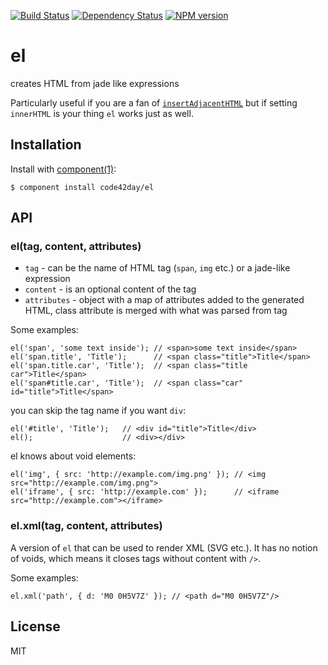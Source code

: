 [![Build Status](https://img.shields.io/travis/code42day/el.svg)](http://travis-ci.org/code42day/el)
[![Dependency Status](https://img.shields.io/gemnasium/code42day/el.svg)](https://gemnasium.com/code42day/el)
[![NPM version](https://img.shields.io/npm/v/el-component.svg)](http://badge.fury.io/js/el-component)

# el

creates HTML from jade like expressions

Particularly useful if you are a fan of [`insertAdjacentHTML`][1] but if setting `innerHTML` is your
thing `el` works just as well.

## Installation

  Install with [component(1)](http://component.io):

    $ component install code42day/el

## API

### el(tag, content, attributes)

- `tag` - can be the name of HTML tag (`span`, `img` etc.) or a jade-like expression
- `content` - is an optional content of the tag
- `attributes` - object with a map of attributes added to the generated HTML, class attribute is
  merged with what was parsed from tag

Some examples:

    el('span', 'some text inside'); // <span>some text inside</span>
    el('span.title', 'Title');      // <span class="title">Title</span>
    el('span.title.car', 'Title');  // <span class="title car">Title</span>
    el('span#title.car', 'Title');  // <span class="car" id="title">Title</span>

you can skip the tag name if you want `div`:

    el('#title', 'Title');   // <div id="title">Title</div>
    el();                    // <div></div>

el knows about void elements:

    el('img', { src: 'http://example.com/img.png' }); // <img src="http://example.com/img.png">
    el('iframe', { src: 'http://example.com' });      // <iframe src="http://example.com"></iframe>


### el.xml(tag, content, attributes)

A version of `el` that can be used to render XML (SVG etc.). It has no notion of voids, which means it closes tags without content with `/>`.

Some examples:

    el.xml('path', { d: 'M0 0H5V7Z' }); // <path d="M0 0H5V7Z"/>

## License

  MIT

[1]: https://developer.mozilla.org/en-US/docs/Web/API/Element.insertAdjacentHTML
